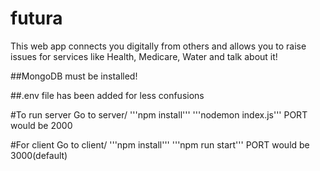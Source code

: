 # futura
This web app connects you digitally from others and allows you to raise issues for services like Health, Medicare, Water and talk about it!

##MongoDB must be installed!

##.env file has been added for less confusions

#To run server
Go to server/ 
'''npm install'''
'''nodemon index.js'''
PORT would be 2000

#For client 
Go to client/
'''npm install'''
'''npm run start'''
PORT would be 3000(default)
